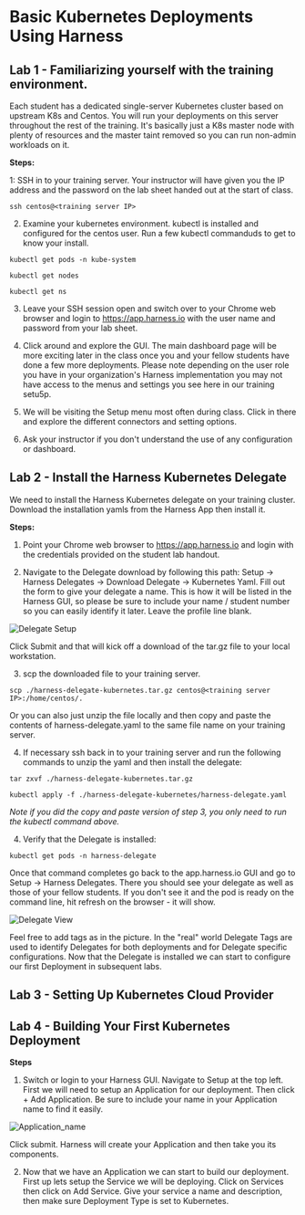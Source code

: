 # Basic Kubernetes Deployments Using Harness #

## Lab 1 - Familiarizing yourself with the training environment.


Each student has a dedicated single-server Kubernetes cluster based on upstream K8s and Centos. You will run your deployments on this server throughout the rest of the training. It's basically just a K8s master node with plenty of resources and the master taint removed so you can run non-admin workloads on it. 

**Steps:**

1: SSH in to your training server. Your instructor will have given you the IP address and the password on the lab sheet handed out at the start of class. 

````ssh centos@<training server IP>````

2. Examine your kubernetes environment. kubectl is installed and configured for the centos user. Run a few kubectl commanduds to get to know your install.

````kubectl get pods -n kube-system````

````kubectl get nodes````

````kubectl get ns````

3. Leave your SSH session open and switch over to your Chrome web browser and login to https://app.harness.io with the user name and password from your lab sheet. 

4. Click around and explore the GUI. The main dashboard page will be more exciting later in the class once you and your fellow students have done a few more deployments. Please note depending on the user role you have in your organization's Harness implementation you may not have access to the menus and settings you see here in our training setu5p. 

5. We will be visiting the Setup menu most often during class. Click in there and explore the different connectors and setting options. 

6. Ask your instructor if you don't understand the use of any configuration or dashboard.

## Lab 2 - Install the Harness Kubernetes Delegate

We need to install the Harness Kubernetes delegate on your training cluster. Download the installation yamls from the Harness App then install it. 

**Steps:**

1. Point your Chrome web browser to https://app.harness.io and login with the credentials provided on the student lab handout.

2. Navigate to the Delegate download by following this path: Setup -> Harness Delegates -> Download Delegate -> Kubernetes Yaml. Fill out the form to give your delegate a name. This is how it will be listed in the Harness GUI, so please be sure to include your name / student number so you can easily identify it later. Leave the profile line blank. 

![Delegate Setup](/images/delegate_setup-2.png)

Click Submit and that will kick off a download of the tar.gz file to your local workstation. 

3. scp the downloaded file to your training server. 

````scp ./harness-delegate-kubernetes.tar.gz centos@<training server IP>:/home/centos/.````

Or you can also just unzip the file locally and then copy and paste the contents of harness-delegate.yaml to the same file name on your training server. 

4. If necessary ssh back in to your training server and run the following commands to unzip the yaml and then install the delegate:

````tar zxvf ./harness-delegate-kubernetes.tar.gz````

````kubectl apply -f ./harness-delegate-kubernetes/harness-delegate.yaml````

_Note if you did the copy and paste version of step 3, you only need to run the kubectl command above._

4. Verify that the Delegate is installed:

````kubectl get pods -n harness-delegate````

Once that command completes go back to the app.harness.io GUI and go to Setup -> Harness Delegates. There you should see your delegate as well as those of your fellow students. If you don't see it and the pod is ready on the command line, hit refresh on the browser - it will show.

![Delegate View](/images/delegate_view.png)

Feel free to add tags as in the picture. In the "real" world Delegate Tags are used to identify Delegates for both deployments and for Delegate specific configurations. Now that the Delegate is installed we can start to configure our first Deployment in subsequent labs. 

## Lab 3 - Setting Up Kubernetes Cloud Provider

## Lab 4 - Building Your First Kubernetes Deployment

**Steps**

1. Switch or login to your Harness GUI. Navigate to Setup at the top left. First we will need to setup an Application for our deployment. Then click + Add Application. Be sure to include your name in your Application name to find it easily.

![Application_name](/images/application_nm.png)

Click submit. Harness will create your Application and then take you its components. 

2. Now that we have an Application we can start to build our deployment. First up lets setup the Service we will be deploying. Click on Services then click on Add Service. Give your service a name and description, then make sure Deployment Type is set to Kubernetes. 
